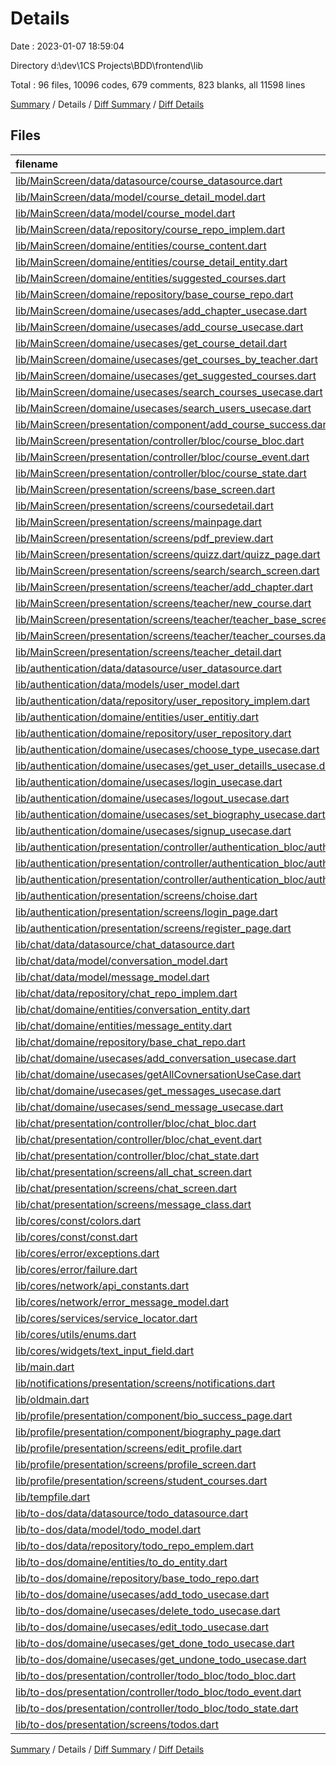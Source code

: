 # Details

Date : 2023-01-07 18:59:04

Directory d:\\dev\\1CS Projects\\BDD\\frontend\\lib

Total : 96 files,  10096 codes, 679 comments, 823 blanks, all 11598 lines

[Summary](results.md) / Details / [Diff Summary](diff.md) / [Diff Details](diff-details.md)

## Files
| filename | language | code | comment | blank | total |
| :--- | :--- | ---: | ---: | ---: | ---: |
| [lib/MainScreen/data/datasource/course_datasource.dart](/lib/MainScreen/data/datasource/course_datasource.dart) | Dart | 159 | 6 | 19 | 184 |
| [lib/MainScreen/data/model/course_detail_model.dart](/lib/MainScreen/data/model/course_detail_model.dart) | Dart | 58 | 24 | 13 | 95 |
| [lib/MainScreen/data/model/course_model.dart](/lib/MainScreen/data/model/course_model.dart) | Dart | 24 | 7 | 4 | 35 |
| [lib/MainScreen/data/repository/course_repo_implem.dart](/lib/MainScreen/data/repository/course_repo_implem.dart) | Dart | 86 | 0 | 10 | 96 |
| [lib/MainScreen/domaine/entities/course_content.dart](/lib/MainScreen/domaine/entities/course_content.dart) | Dart | 66 | 12 | 14 | 92 |
| [lib/MainScreen/domaine/entities/course_detail_entity.dart](/lib/MainScreen/domaine/entities/course_detail_entity.dart) | Dart | 29 | 4 | 5 | 38 |
| [lib/MainScreen/domaine/entities/suggested_courses.dart](/lib/MainScreen/domaine/entities/suggested_courses.dart) | Dart | 23 | 1 | 4 | 28 |
| [lib/MainScreen/domaine/repository/base_course_repo.dart](/lib/MainScreen/domaine/repository/base_course_repo.dart) | Dart | 17 | 0 | 5 | 22 |
| [lib/MainScreen/domaine/usecases/add_chapter_usecase.dart](/lib/MainScreen/domaine/usecases/add_chapter_usecase.dart) | Dart | 12 | 0 | 4 | 16 |
| [lib/MainScreen/domaine/usecases/add_course_usecase.dart](/lib/MainScreen/domaine/usecases/add_course_usecase.dart) | Dart | 11 | 0 | 4 | 15 |
| [lib/MainScreen/domaine/usecases/get_course_detail.dart](/lib/MainScreen/domaine/usecases/get_course_detail.dart) | Dart | 11 | 0 | 4 | 15 |
| [lib/MainScreen/domaine/usecases/get_courses_by_teacher.dart](/lib/MainScreen/domaine/usecases/get_courses_by_teacher.dart) | Dart | 11 | 0 | 4 | 15 |
| [lib/MainScreen/domaine/usecases/get_suggested_courses.dart](/lib/MainScreen/domaine/usecases/get_suggested_courses.dart) | Dart | 11 | 0 | 4 | 15 |
| [lib/MainScreen/domaine/usecases/search_courses_usecase.dart](/lib/MainScreen/domaine/usecases/search_courses_usecase.dart) | Dart | 11 | 0 | 4 | 15 |
| [lib/MainScreen/domaine/usecases/search_users_usecase.dart](/lib/MainScreen/domaine/usecases/search_users_usecase.dart) | Dart | 11 | 0 | 4 | 15 |
| [lib/MainScreen/presentation/component/add_course_success.dart](/lib/MainScreen/presentation/component/add_course_success.dart) | Dart | 77 | 1 | 3 | 81 |
| [lib/MainScreen/presentation/controller/bloc/course_bloc.dart](/lib/MainScreen/presentation/controller/bloc/course_bloc.dart) | Dart | 173 | 0 | 13 | 186 |
| [lib/MainScreen/presentation/controller/bloc/course_event.dart](/lib/MainScreen/presentation/controller/bloc/course_event.dart) | Dart | 44 | 0 | 16 | 60 |
| [lib/MainScreen/presentation/controller/bloc/course_state.dart](/lib/MainScreen/presentation/controller/bloc/course_state.dart) | Dart | 123 | 25 | 16 | 164 |
| [lib/MainScreen/presentation/screens/base_screen.dart](/lib/MainScreen/presentation/screens/base_screen.dart) | Dart | 104 | 15 | 9 | 128 |
| [lib/MainScreen/presentation/screens/coursedetail.dart](/lib/MainScreen/presentation/screens/coursedetail.dart) | Dart | 395 | 10 | 12 | 417 |
| [lib/MainScreen/presentation/screens/mainpage.dart](/lib/MainScreen/presentation/screens/mainpage.dart) | Dart | 545 | 1 | 20 | 566 |
| [lib/MainScreen/presentation/screens/pdf_preview.dart](/lib/MainScreen/presentation/screens/pdf_preview.dart) | Dart | 20 | 0 | 4 | 24 |
| [lib/MainScreen/presentation/screens/quizz.dart/quizz_page.dart](/lib/MainScreen/presentation/screens/quizz.dart/quizz_page.dart) | Dart | 446 | 45 | 10 | 501 |
| [lib/MainScreen/presentation/screens/search/search_screen.dart](/lib/MainScreen/presentation/screens/search/search_screen.dart) | Dart | 313 | 17 | 15 | 345 |
| [lib/MainScreen/presentation/screens/teacher/add_chapter.dart](/lib/MainScreen/presentation/screens/teacher/add_chapter.dart) | Dart | 761 | 35 | 31 | 827 |
| [lib/MainScreen/presentation/screens/teacher/new_course.dart](/lib/MainScreen/presentation/screens/teacher/new_course.dart) | Dart | 885 | 26 | 29 | 940 |
| [lib/MainScreen/presentation/screens/teacher/teacher_base_screen.dart](/lib/MainScreen/presentation/screens/teacher/teacher_base_screen.dart) | Dart | 97 | 15 | 10 | 122 |
| [lib/MainScreen/presentation/screens/teacher/teacher_courses.dart](/lib/MainScreen/presentation/screens/teacher/teacher_courses.dart) | Dart | 225 | 23 | 10 | 258 |
| [lib/MainScreen/presentation/screens/teacher_detail.dart](/lib/MainScreen/presentation/screens/teacher_detail.dart) | Dart | 262 | 1 | 9 | 272 |
| [lib/authentication/data/datasource/user_datasource.dart](/lib/authentication/data/datasource/user_datasource.dart) | Dart | 183 | 1 | 24 | 208 |
| [lib/authentication/data/models/user_model.dart](/lib/authentication/data/models/user_model.dart) | Dart | 34 | 0 | 4 | 38 |
| [lib/authentication/data/repository/user_repository_implem.dart](/lib/authentication/data/repository/user_repository_implem.dart) | Dart | 75 | 0 | 14 | 89 |
| [lib/authentication/domaine/entities/user_entitiy.dart](/lib/authentication/domaine/entities/user_entitiy.dart) | Dart | 19 | 0 | 4 | 23 |
| [lib/authentication/domaine/repository/user_repository.dart](/lib/authentication/domaine/repository/user_repository.dart) | Dart | 12 | 1 | 14 | 27 |
| [lib/authentication/domaine/usecases/choose_type_usecase.dart](/lib/authentication/domaine/usecases/choose_type_usecase.dart) | Dart | 10 | 0 | 4 | 14 |
| [lib/authentication/domaine/usecases/get_user_detaills_usecase.dart](/lib/authentication/domaine/usecases/get_user_detaills_usecase.dart) | Dart | 11 | 0 | 4 | 15 |
| [lib/authentication/domaine/usecases/login_usecase.dart](/lib/authentication/domaine/usecases/login_usecase.dart) | Dart | 11 | 0 | 4 | 15 |
| [lib/authentication/domaine/usecases/logout_usecase.dart](/lib/authentication/domaine/usecases/logout_usecase.dart) | Dart | 10 | 0 | 5 | 15 |
| [lib/authentication/domaine/usecases/set_biography_usecase.dart](/lib/authentication/domaine/usecases/set_biography_usecase.dart) | Dart | 10 | 0 | 4 | 14 |
| [lib/authentication/domaine/usecases/signup_usecase.dart](/lib/authentication/domaine/usecases/signup_usecase.dart) | Dart | 11 | 0 | 5 | 16 |
| [lib/authentication/presentation/controller/authentication_bloc/authentication_bloc.dart](/lib/authentication/presentation/controller/authentication_bloc/authentication_bloc.dart) | Dart | 139 | 0 | 11 | 150 |
| [lib/authentication/presentation/controller/authentication_bloc/authentication_event.dart](/lib/authentication/presentation/controller/authentication_bloc/authentication_event.dart) | Dart | 42 | 0 | 18 | 60 |
| [lib/authentication/presentation/controller/authentication_bloc/authentication_state.dart](/lib/authentication/presentation/controller/authentication_bloc/authentication_state.dart) | Dart | 40 | 0 | 19 | 59 |
| [lib/authentication/presentation/screens/choise.dart](/lib/authentication/presentation/screens/choise.dart) | Dart | 215 | 0 | 5 | 220 |
| [lib/authentication/presentation/screens/login_page.dart](/lib/authentication/presentation/screens/login_page.dart) | Dart | 359 | 7 | 14 | 380 |
| [lib/authentication/presentation/screens/register_page.dart](/lib/authentication/presentation/screens/register_page.dart) | Dart | 328 | 1 | 16 | 345 |
| [lib/chat/data/datasource/chat_datasource.dart](/lib/chat/data/datasource/chat_datasource.dart) | Dart | 105 | 4 | 14 | 123 |
| [lib/chat/data/model/conversation_model.dart](/lib/chat/data/model/conversation_model.dart) | Dart | 19 | 17 | 8 | 44 |
| [lib/chat/data/model/message_model.dart](/lib/chat/data/model/message_model.dart) | Dart | 25 | 3 | 7 | 35 |
| [lib/chat/data/repository/chat_repo_implem.dart](/lib/chat/data/repository/chat_repo_implem.dart) | Dart | 49 | 0 | 7 | 56 |
| [lib/chat/domaine/entities/conversation_entity.dart](/lib/chat/domaine/entities/conversation_entity.dart) | Dart | 17 | 1 | 4 | 22 |
| [lib/chat/domaine/entities/message_entity.dart](/lib/chat/domaine/entities/message_entity.dart) | Dart | 20 | 1 | 4 | 25 |
| [lib/chat/domaine/repository/base_chat_repo.dart](/lib/chat/domaine/repository/base_chat_repo.dart) | Dart | 11 | 4 | 5 | 20 |
| [lib/chat/domaine/usecases/add_conversation_usecase.dart](/lib/chat/domaine/usecases/add_conversation_usecase.dart) | Dart | 10 | 0 | 4 | 14 |
| [lib/chat/domaine/usecases/getAllCovnersationUseCase.dart](/lib/chat/domaine/usecases/getAllCovnersationUseCase.dart) | Dart | 11 | 0 | 4 | 15 |
| [lib/chat/domaine/usecases/get_messages_usecase.dart](/lib/chat/domaine/usecases/get_messages_usecase.dart) | Dart | 11 | 0 | 4 | 15 |
| [lib/chat/domaine/usecases/send_message_usecase.dart](/lib/chat/domaine/usecases/send_message_usecase.dart) | Dart | 11 | 0 | 4 | 15 |
| [lib/chat/presentation/controller/bloc/chat_bloc.dart](/lib/chat/presentation/controller/bloc/chat_bloc.dart) | Dart | 99 | 4 | 8 | 111 |
| [lib/chat/presentation/controller/bloc/chat_event.dart](/lib/chat/presentation/controller/bloc/chat_event.dart) | Dart | 25 | 0 | 10 | 35 |
| [lib/chat/presentation/controller/bloc/chat_state.dart](/lib/chat/presentation/controller/bloc/chat_state.dart) | Dart | 67 | 9 | 8 | 84 |
| [lib/chat/presentation/screens/all_chat_screen.dart](/lib/chat/presentation/screens/all_chat_screen.dart) | Dart | 210 | 6 | 11 | 227 |
| [lib/chat/presentation/screens/chat_screen.dart](/lib/chat/presentation/screens/chat_screen.dart) | Dart | 122 | 34 | 11 | 167 |
| [lib/chat/presentation/screens/message_class.dart](/lib/chat/presentation/screens/message_class.dart) | Dart | 10 | 0 | 1 | 11 |
| [lib/cores/const/colors.dart](/lib/cores/const/colors.dart) | Dart | 7 | 0 | 1 | 8 |
| [lib/cores/const/const.dart](/lib/cores/const/const.dart) | Dart | 3 | 0 | 0 | 3 |
| [lib/cores/error/exceptions.dart](/lib/cores/error/exceptions.dart) | Dart | 9 | 1 | 8 | 18 |
| [lib/cores/error/failure.dart](/lib/cores/error/failure.dart) | Dart | 13 | 0 | 7 | 20 |
| [lib/cores/network/api_constants.dart](/lib/cores/network/api_constants.dart) | Dart | 16 | 0 | 6 | 22 |
| [lib/cores/network/error_message_model.dart](/lib/cores/network/error_message_model.dart) | Dart | 17 | 0 | 4 | 21 |
| [lib/cores/services/service_locator.dart](/lib/cores/services/service_locator.dart) | Dart | 83 | 12 | 11 | 106 |
| [lib/cores/utils/enums.dart](/lib/cores/utils/enums.dart) | Dart | 5 | 0 | 0 | 5 |
| [lib/cores/widgets/text_input_field.dart](/lib/cores/widgets/text_input_field.dart) | Dart | 45 | 1 | 4 | 50 |
| [lib/main.dart](/lib/main.dart) | Dart | 34 | 0 | 7 | 41 |
| [lib/notifications/presentation/screens/notifications.dart](/lib/notifications/presentation/screens/notifications.dart) | Dart | 69 | 0 | 6 | 75 |
| [lib/oldmain.dart](/lib/oldmain.dart) | Dart | 36 | 1 | 7 | 44 |
| [lib/profile/presentation/component/bio_success_page.dart](/lib/profile/presentation/component/bio_success_page.dart) | Dart | 77 | 1 | 3 | 81 |
| [lib/profile/presentation/component/biography_page.dart](/lib/profile/presentation/component/biography_page.dart) | Dart | 138 | 5 | 6 | 149 |
| [lib/profile/presentation/screens/edit_profile.dart](/lib/profile/presentation/screens/edit_profile.dart) | Dart | 137 | 0 | 4 | 141 |
| [lib/profile/presentation/screens/profile_screen.dart](/lib/profile/presentation/screens/profile_screen.dart) | Dart | 434 | 26 | 17 | 477 |
| [lib/profile/presentation/screens/student_courses.dart](/lib/profile/presentation/screens/student_courses.dart) | Dart | 14 | 0 | 3 | 17 |
| [lib/tempfile.dart](/lib/tempfile.dart) | Dart | 0 | 205 | 31 | 236 |
| [lib/to-dos/data/datasource/todo_datasource.dart](/lib/to-dos/data/datasource/todo_datasource.dart) | Dart | 87 | 2 | 10 | 99 |
| [lib/to-dos/data/model/todo_model.dart](/lib/to-dos/data/model/todo_model.dart) | Dart | 24 | 0 | 4 | 28 |
| [lib/to-dos/data/repository/todo_repo_emplem.dart](/lib/to-dos/data/repository/todo_repo_emplem.dart) | Dart | 61 | 0 | 8 | 69 |
| [lib/to-dos/domaine/entities/to_do_entity.dart](/lib/to-dos/domaine/entities/to_do_entity.dart) | Dart | 15 | 1 | 4 | 20 |
| [lib/to-dos/domaine/repository/base_todo_repo.dart](/lib/to-dos/domaine/repository/base_todo_repo.dart) | Dart | 10 | 0 | 3 | 13 |
| [lib/to-dos/domaine/usecases/add_todo_usecase.dart](/lib/to-dos/domaine/usecases/add_todo_usecase.dart) | Dart | 11 | 0 | 4 | 15 |
| [lib/to-dos/domaine/usecases/delete_todo_usecase.dart](/lib/to-dos/domaine/usecases/delete_todo_usecase.dart) | Dart | 11 | 0 | 4 | 15 |
| [lib/to-dos/domaine/usecases/edit_todo_usecase.dart](/lib/to-dos/domaine/usecases/edit_todo_usecase.dart) | Dart | 11 | 0 | 4 | 15 |
| [lib/to-dos/domaine/usecases/get_done_todo_usecase.dart](/lib/to-dos/domaine/usecases/get_done_todo_usecase.dart) | Dart | 11 | 0 | 4 | 15 |
| [lib/to-dos/domaine/usecases/get_undone_todo_usecase.dart](/lib/to-dos/domaine/usecases/get_undone_todo_usecase.dart) | Dart | 11 | 0 | 4 | 15 |
| [lib/to-dos/presentation/controller/todo_bloc/todo_bloc.dart](/lib/to-dos/presentation/controller/todo_bloc/todo_bloc.dart) | Dart | 74 | 0 | 7 | 81 |
| [lib/to-dos/presentation/controller/todo_bloc/todo_event.dart](/lib/to-dos/presentation/controller/todo_bloc/todo_event.dart) | Dart | 17 | 0 | 9 | 26 |
| [lib/to-dos/presentation/controller/todo_bloc/todo_state.dart](/lib/to-dos/presentation/controller/todo_bloc/todo_state.dart) | Dart | 55 | 11 | 7 | 73 |
| [lib/to-dos/presentation/screens/todos.dart](/lib/to-dos/presentation/screens/todos.dart) | Dart | 1,220 | 52 | 34 | 1,306 |

[Summary](results.md) / Details / [Diff Summary](diff.md) / [Diff Details](diff-details.md)